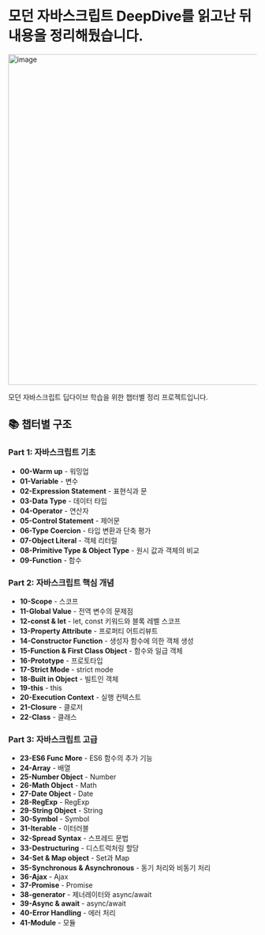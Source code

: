 # 모던 자바스크립트 DeepDive를 읽고난 뒤 내용을 정리해뒀습니다.

<img width="510" height="669" alt="image" src="https://github.com/user-attachments/assets/b7435237-c12c-46d9-b23f-69b43713e2b5" />

모던 자바스크립트 딥다이브 학습을 위한 챕터별 정리 프로젝트입니다.

## 📚 챕터별 구조

### Part 1: 자바스크립트 기초

- **00-Warm up** - 워밍업
- **01-Variable** - 변수
- **02-Expression Statement** - 표현식과 문
- **03-Data Type** - 데이터 타입
- **04-Operator** - 연산자
- **05-Control Statement** - 제어문
- **06-Type Coercion** - 타입 변환과 단축 평가
- **07-Object Literal** - 객체 리터럴
- **08-Primitive Type & Object Type** - 원시 값과 객체의 비교
- **09-Function** - 함수

### Part 2: 자바스크립트 핵심 개념

- **10-Scope** - 스코프
- **11-Global Value** - 전역 변수의 문제점
- **12-const & let** - let, const 키워드와 블록 레벨 스코프
- **13-Property Attribute** - 프로퍼티 어트리뷰트
- **14-Constructor Function** - 생성자 함수에 의한 객체 생성
- **15-Function & First Class Object** - 함수와 일급 객체
- **16-Prototype** - 프로토타입
- **17-Strict Mode** - strict mode
- **18-Built in Object** - 빌트인 객체
- **19-this** - this
- **20-Execution Context** - 실행 컨텍스트
- **21-Closure** - 클로저
- **22-Class** - 클래스

### Part 3: 자바스크립트 고급

- **23-ES6 Func More** - ES6 함수의 추가 기능
- **24-Array** - 배열
- **25-Number Object** - Number
- **26-Math Object** - Math
- **27-Date Object** - Date
- **28-RegExp** - RegExp
- **29-String Object** - String
- **30-Symbol** - Symbol
- **31-Iterable** - 이터러블
- **32-Spread Syntax** - 스프레드 문법
- **33-Destructuring** - 디스트럭처링 할당
- **34-Set & Map object** - Set과 Map
- **35-Synchronous & Asynchronous** - 동기 처리와 비동기 처리
- **36-Ajax** - Ajax
- **37-Promise** - Promise
- **38-generator** - 제너레이터와 async/await
- **39-Async & await** - async/await
- **40-Error Handling** - 에러 처리
- **41-Module** - 모듈
